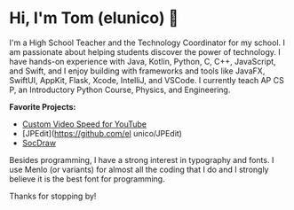 # Hi, I'm Tom (elunico) 👋

I'm a High School Teacher and the Technology Coordinator for my school. I am passionate about helping students discover the power of technology. I have hands-on experience with Java, Kotlin, Python, C, C++, JavaScript, and Swift, and I enjoy building with frameworks and tools like JavaFX, SwiftUI, AppKit, Flask, Xcode, IntelliJ, and VSCode. I currently teach AP CS P, an Introductory Python Course, Physics, and Engineering. 

**Favorite Projects:**
- [Custom Video Speed for YouTube](https://github.com/elunico/custom-youtube-speed)
- [JPEdit](https://github.com/el unico/JPEdit)
- [SocDraw](https://github.com/elunico/SocDraw)

Besides programming, I have a strong interest in typography and fonts. I use Menlo (or variants) for almost all the coding that I do and I strongly believe it is the best font for programming.

Thanks for stopping by!
